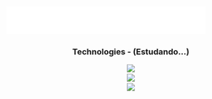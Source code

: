 <div>
  <img src="assets/ola!.gif">
</div>

<div align="center">

  <h3>Technologies - (Estudando...)</h3>
    <div>
      <img src="https://skillicons.dev/icons?i=html,css,js" />
    </div>
    <div>
      <img src="https://skillicons.dev/icons?i=typescript,php,cs" />
    </div>
    <div>
      <img src="https://skillicons.dev/icons?i=dotnet,react" />
    </div>
</div>
